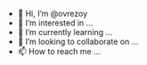 - 👋 Hi, I’m @ovrezoy
- 👀 I’m interested in ...
- 🌱 I’m currently learning ...
- 💞️ I’m looking to collaborate on ...
- 📫 How to reach me ...

<!---
ovrezoy/ovrezoy is a ✨ special ✨ repository because its `README.md` (this file) appears on your GitHub profile.
You can click the Preview link to take a look at your changes.
--->
